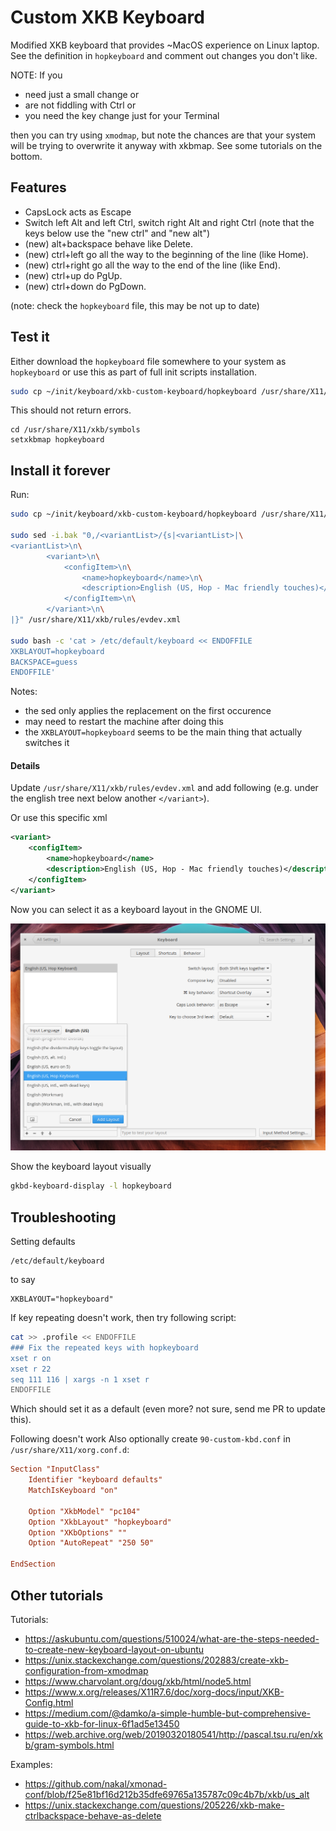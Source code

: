 # Custom XKB Keyboard

Modified XKB keyboard that provides ~MacOS experience on Linux laptop.
See the definition in `hopkeyboard` and comment out changes you don't like.

NOTE: If you
 - need just a small change or
 - are not fiddling with Ctrl or
 - you need the key change just for your Terminal

then you can try using `xmodmap`, but note the chances are that
your system will be trying to overwrite it anyway with xkbmap. See some tutorials on the bottom.

## Features

- CapsLock acts as Escape
- Switch left Alt and left Ctrl, switch right Alt and right Ctrl (note that the keys below use the "new ctrl" and "new alt")
- (new) alt+backspace behave like Delete.
- (new) ctrl+left go all the way to the beginning of the line (like Home).
- (new) ctrl+right go all the way to the end of the line (like End).
- (new) ctrl+up do PgUp.
- (new) ctrl+down do PgDown.

(note: check the `hopkeyboard` file, this may be not up to date)


## Test it
Either download the `hopkeyboard` file somewhere to your system as `hopkeyboard` or use 
this as part of full init scripts installation. 

```zsh
sudo cp ~/init/keyboard/xkb-custom-keyboard/hopkeyboard /usr/share/X11/xkb/symbols/hopkeyboard
```

This should not return errors.
```
cd /usr/share/X11/xkb/symbols
setxkbmap hopkeyboard
```

## Install it forever
Run:

```zsh
sudo cp ~/init/keyboard/xkb-custom-keyboard/hopkeyboard /usr/share/X11/xkb/symbols/hopkeyboard

sudo sed -i.bak "0,/<variantList>/{s|<variantList>|\
<variantList>\n\
        <variant>\n\
            <configItem>\n\
                <name>hopkeyboard</name>\n\
                <description>English (US, Hop - Mac friendly touches)</description>\n\
            </configItem>\n\
        </variant>\n\
|}" /usr/share/X11/xkb/rules/evdev.xml

sudo bash -c 'cat > /etc/default/keyboard << ENDOFFILE
XKBLAYOUT=hopkeyboard
BACKSPACE=guess
ENDOFFILE'
```
Notes:
- the sed only applies the replacement on the first occurence
- may need to restart the machine after doing this
- the `XKBLAYOUT=hopkeyboard` seems to be the main thing that actually switches it

#### Details
Update `/usr/share/X11/xkb/rules/evdev.xml` and add following (e.g. under the english tree next below another `</variant>`).

Or use this specific xml
```xml
<variant>
    <configItem>
        <name>hopkeyboard</name>
        <description>English (US, Hop - Mac friendly touches)</description>
    </configItem>
</variant>
```

Now you can select it as a keyboard layout in the GNOME UI.

![GNOME keyboard config dialog](keyboard-config-screenshot.png)

Show the keyboard layout visually
```sh
gkbd-keyboard-display -l hopkeyboard
```


## Troubleshooting

Setting defaults
```
/etc/default/keyboard
```
to say
```
XKBLAYOUT="hopkeyboard"
```

If key repeating doesn't work, then try following script:
```sh
cat >> .profile << ENDOFFILE
### Fix the repeated keys with hopkeyboard
xset r on
xset r 22
seq 111 116 | xargs -n 1 xset r
ENDOFFILE
```


Which should set it as a default (even more? not sure, send me PR to update this).

Following doesn't work
Also optionally create `90-custom-kbd.conf` in `/usr/share/X11/xorg.conf.d`:
```conf
Section "InputClass"
    Identifier "keyboard defaults"
    MatchIsKeyboard "on"

    Option "XkbModel" "pc104"
    Option "XkbLayout" "hopkeyboard"
    Option "XKbOptions" ""
    Option "AutoRepeat" "250 50"

EndSection
```


## Other tutorials
Tutorials:
 - https://askubuntu.com/questions/510024/what-are-the-steps-needed-to-create-new-keyboard-layout-on-ubuntu
 - https://unix.stackexchange.com/questions/202883/create-xkb-configuration-from-xmodmap
 - https://www.charvolant.org/doug/xkb/html/node5.html
 - https://www.x.org/releases/X11R7.6/doc/xorg-docs/input/XKB-Config.html
 - https://medium.com/@damko/a-simple-humble-but-comprehensive-guide-to-xkb-for-linux-6f1ad5e13450
 - https://web.archive.org/web/20190320180541/http://pascal.tsu.ru/en/xkb/gram-symbols.html

Examples:
 - https://github.com/nakal/xmonad-conf/blob/f25e81bf16d212b35dfe69765a135787c09c4b7b/xkb/us_alt
 - https://unix.stackexchange.com/questions/205226/xkb-make-ctrlbackspace-behave-as-delete
